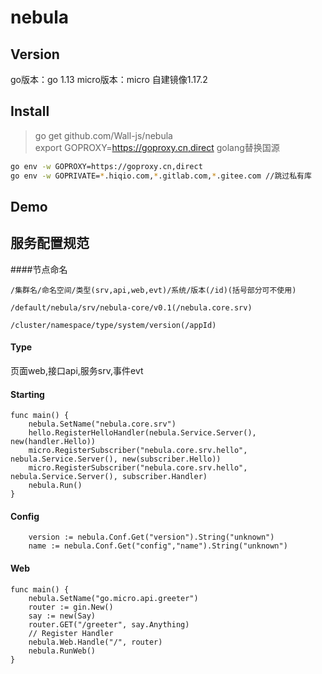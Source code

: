 # nebula

## Version
go版本：go 1.13 
micro版本：micro 自建镜像1.17.2  

## Install
> go get github.com/Wall-js/nebula  
> export GOPROXY=https://goproxy.cn,direct
golang替换国源
```bash
go env -w GOPROXY=https://goproxy.cn,direct
go env -w GOPRIVATE=*.hiqio.com,*.gitlab.com,*.gitee.com //跳过私有库
```
## Demo

## 服务配置规范
####节点命名
```
/集群名/命名空间/类型(srv,api,web,evt)/系统/版本(/id)(括号部分可不使用)

/default/nebula/srv/nebula-core/v0.1(/nebula.core.srv)

/cluster/namespace/type/system/version(/appId)
```

#### Type
页面web,接口api,服务srv,事件evt

#### Starting
```
func main() {
	nebula.SetName("nebula.core.srv")
	hello.RegisterHelloHandler(nebula.Service.Server(), new(handler.Hello))
	micro.RegisterSubscriber("nebula.core.srv.hello", nebula.Service.Server(), new(subscriber.Hello))
	micro.RegisterSubscriber("nebula.core.srv.hello", nebula.Service.Server(), subscriber.Handler)
	nebula.Run()
}
```

#### Config
```
    version := nebula.Conf.Get("version").String("unknown")
    name := nebula.Conf.Get("config","name").String("unknown")
```

#### Web
```
func main() {
	nebula.SetName("go.micro.api.greeter")
	router := gin.New()
	say := new(Say)
	router.GET("/greeter", say.Anything)
	// Register Handler
	nebula.Web.Handle("/", router)
	nebula.RunWeb()
}
```
